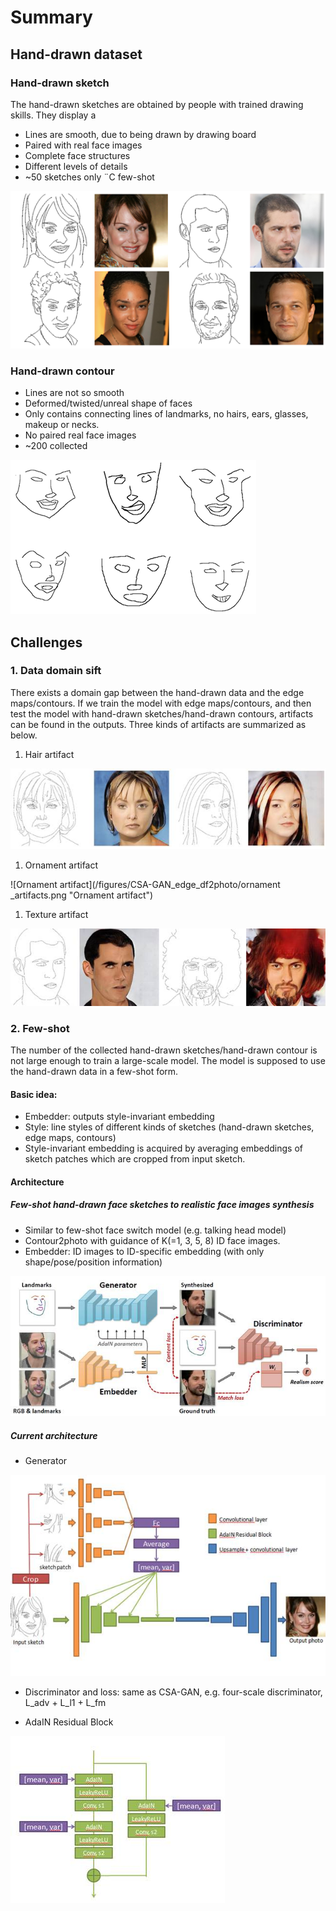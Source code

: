 # Summary
## Hand-drawn dataset
### Hand-drawn sketch
The hand-drawn sketches are obtained by people with trained drawing skills. They display a 
* Lines are smooth, due to being drawn by drawing board
* Paired with real face images
* Complete face structures
* Different levels of details
* ~50 sketches only ¨C few-shot

![hand-drawn sketch](/figures/datasets/handdrawn_sketch_groundtruth.png)

### Hand-drawn contour
* Lines are not so smooth
* Deformed/twisted/unreal shape of faces
* Only contains connecting lines of landmarks, no hairs, ears, glasses, makeup or necks.
* No paired real face images 
* ~200 collected

![hand-drawn contour](/figures/datasets/handdrawn_contour.png)

## Challenges
### 1. Data domain sift
There exists a domain gap between the hand-drawn data and the edge maps/contours. If we train the model with edge maps/contours, and then test the model with hand-drawn sketches/hand-drawn contours, artifacts can be found in the outputs. Three kinds of artifacts are summarized as below.
1. Hair artifact

![Hair artifact](/figures/CSA-GAN_edge_df2photo/hair_artifacts.png "Hair artifact")

1. Ornament artifact

![Ornament artifact](/figures/CSA-GAN_edge_df2photo/ornament _artifacts.png "Ornament  artifact")

1. Texture artifact

![Texture artifact](/figures/CSA-GAN_edge_df2photo/texture_artifacts.png "Texture artifact")

### 2. Few-shot
The number of the collected hand-drawn sketches/hand-drawn contour is not large enough to train a large-scale model. The model is supposed to use the hand-drawn data in a few-shot form.
#### Basic idea:
* Embedder: outputs style-invariant embedding
* Style: line styles of different kinds of sketches (hand-drawn sketches, edge maps, contours)
* Style-invariant embedding is acquired by averaging embeddings of sketch patches which are cropped from input sketch.

#### Architecture
##### Few-shot hand-drawn face sketches to realistic face images synthesis
* Similar to few-shot face switch model (e.g. talking head model)
* Contour2photo with guidance of K(=1, 3, 5, 8) ID face images.
* Embedder: ID images to ID-specific embedding (with only shape/pose/position information)

![Talking head model](/figures/architecture/talking_head_model.png "Talking head model")
 
##### Current architecture
* Generator

![Few-shot generator](/figures/architecture/few-shot_generator.png "Talking head model")

* Discriminator and loss: same as CSA-GAN, e.g. four-scale discriminator, L_adv + L_l1 + L_fm

* AdaIN Residual Block

![AdaIN Residual Block](/figures/architecture/adain_res_block.png "AdaIN Residual Block")

 
 
